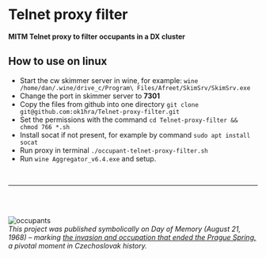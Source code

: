 # Telnet proxy filter

**MITM Telnet proxy to filter occupants in a DX cluster**

## How to use on linux
- Start the cw skimmer server in wine, for example: `wine /home/dan/.wine/drive_c/Program\ Files/Afreet/SkimSrv/SkimSrv.exe`
- Change the port in skimmer server to **7301**
- Copy the files from github into one directory `git clone git@github.com:ok1hra/Telnet-proxy-filter.git`
- Set the permissions with the command `cd Telnet-proxy-filter && chmod 766 *.sh`
- Install socat if not present, for example by command `sudo apt install socat`
- Run proxy in terminal `./occupant-telnet-proxy-filter.sh`
- Run `wine Aggregator_v6.4.exe` and setup.
<br>

---

<br><br>

![occupants](https://upload.wikimedia.org/wikipedia/commons/thumb/a/a4/Franti%C5%A1ek_Dost%C3%A1l_Srpen_1968_4_%28cropped%29.jpg/330px-Franti%C5%A1ek_Dost%C3%A1l_Srpen_1968_4_%28cropped%29.jpg)
<br>*This project was published symbolically on Day of Memory (August 21, 1968) – marking [the invasion and occupation that ended the Prague Spring,](https://en.wikipedia.org/wiki/Warsaw_Pact_invasion_of_Czechoslovakia) a pivotal moment in Czechoslovak history.*

